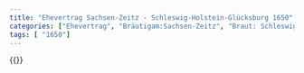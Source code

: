 ```yaml
---
title: "Ehevertrag Sachsen-Zeitz - Schleswig-Holstein-Glücksburg 1650"
categories: ["Ehevertrag", "Bräutigam:Sachsen-Zeitz", "Braut: Schleswig-Holstein-Glücksburg", "Eheschließung vollzogen?:Ja", "verschiedenkonfessionelle Ehe?:Nein", "Dynastie Bräutigam:Wettin (Albertiner)", "Akteur Bräutigam:Wettin (Albertiner)", "Akteur Braut:Schleswig-Holstein-Sonderburg-Glücksburg", "Textbezug?:nein", "Ständisch?:ja", "Ratifikation?:nein", "Sonstiges?:nein", "Bräutigam:Sachsen-Zeitz", "Braut: Schleswig-Holstein-Glücksburg"]
tags: [ "1650"]
---
```

<!--more-->
{{<v157>}}